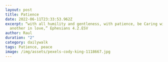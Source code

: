 ```yaml
---
layout: post
title: Patience
date: 2022-06-11T23:33:53.962Z
excerpt: “with all humility and gentleness, with patience, be Caring with one
  another in love,” Ephesians 4.2.ESV
author: Raul
duration: "2"
category: dailywalk
tags: Patience, peace
image: /img/assets/pexels-cody-king-1118667.jpg
---
```

